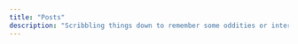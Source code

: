 ```yaml
---
title: "Posts"
description: "Scribbling things down to remember some oddities or interesting things that I've bumped into during my work-life."
---
```

